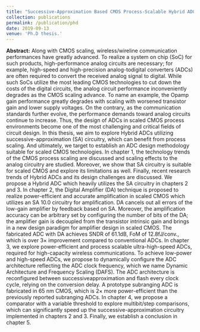 ```yaml
---
title: "Successive-Approximation Based CMOS Process-Scalable Hybrid ADCs"
collection: publications
permalink: /publication/phd
date: 2019-09-13
venue: 'Ph.D thesis.'
---
```


**Abstract:**
Along with CMOS scaling, wireless/wireline communication performances have greatly
advanced. To realize a system on chip (SoC) for such products, high-performance
analog circuits are necessary; for example, high-speed and high-precision analog-todigital converters (ADCs) are often required to convert the received analog signal
to digital. While such SoCs utilize the most leading CMOS technologies to cut
down the costs of the digital circuits, the analog circuit performance inconveniently
degrades as the CMOS scaling advance. To name an example, the Opamp gain
performance greatly degrades with scaling with worsened transistor gain and lower
supply voltages. On the contrary, as the communication standards further evolve,
the performance demands toward analog circuits continue to increase. Thus, the
design of ADCs in scaled CMOS process environments become one of the most
challenging and critical fields of circuit design.
In this thesis, we aim to explore Hybrid ADCs utilizing successive-approximation
(SA) circuitry, which can benefit from process scaling. And ultimately, we target
to establish an ADC design methodology suitable for scaled CMOS technologies.
In chapter 1, the technology trends of the CMOS process scaling are discussed and
scaling effects to the analog circuitry are studied. Moreover, we show that SA
circuitry is suitable for scaled CMOS and explore its limitations as well. Finally,
recent research trends of Hybrid ADCs and its design challenges are discussed.
We propose a Hybrid ADC which heavily utilizes the SA circuitry in chapters
2 and 3. In chapter 2, the Digital Amplifier (DA) technique is proposed to realize
power-efficient and accurate amplification in scaled CMOS which utilizes an SA
10.0
circuitry for amplification. DA cancels out all errors of the low-gain amplifier by
feedback based on SA. Moreover, the amplification accuracy can be arbitrary set by
configuring the number of bits of the DA; the amplifier gain is decoupled from the
transistor intrinsic gain and brings in a new design paradigm for amplifier design
in scaled CMOS. The fabricated ADC with DA achieves SNDR of 61.1dB, FoM of
12.8fJ/conv., which is over 3× improvement compared to conventional ADCs.
In chapter 3, we explore power-efficient and process scalable ultra-high-speed
ADCs, required for high-capacity wireless communications. To achieve low-power
and high-speed ADCs, we propose to dynamically configure the ADC architecture
reflecting the ADC clock frequency, which we name Dynamic Architecture and Frequency Scaling (DAFS). The ADC architecture is reconfigured between successiveapproximation and flash every clock cycle, relying on the conversion delay. A prototype subranging ADC is fabricated in 65 nm CMOS, which is 2× more power-efficient
than the previously reported subranging ADCs.
In chapter 4, we propose a comparator with a variable threshold to explore multibit/step comparisons, which can significantly speed up the successive-approximation
circuitry implemented in chapters 2 and 3. Finally, we establish a conclusion in
chapter 5.


